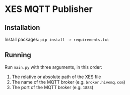 # XES MQTT Publisher

## Installation

Install packages: ```pip install -r requirements.txt```

## Running

Run ```main.py``` with three arguments, in this order: 
1. The relative or absolute path of the XES file
2. The name of the MQTT broker (e.g. ```broker.hivemq.com```)
3. The port of the MQTT broker (e.g. ```1883```)